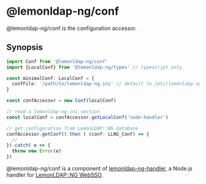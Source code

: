 # @lemonldap-ng/conf

@lemonldap-ng/conf is the configuration accessor.

## Synopsis

```typescript
import Conf from '@lemonldap-ng/conf'
import {LocalConf} from '@lemonldap-ng/types' // typescript only

const minimalConf: LocalConf = {
  confFile: '/path/to/lemonldap-ng.ini' // default to /etc/lemonldap-ng/lemonldap-ng.ini
}

const confAccessor = new Conf(localConf)

// read a lemonldap-ng.ini section
const localConf = confAccessor.getLocalConf('node-handler')

// get configuration from LemonLDAP::NG database
confAccessor.getConf().then ( (conf: LLNG_Conf) => {
  //
}).catch( e => {
  throw new Error(e)
})
```

@lemonldap-ng/conf is a component of [lemonldap-ng-handler](https://www.npmjs.com/package/lemonldap-ng-handler),
a Node.js handler for [LemonLDAP::NG WebSSO](https://lemonldap-ng.org).
